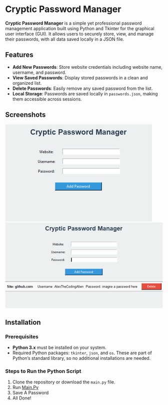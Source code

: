 # Cryptic Password Manager

**Cryptic Password Manager** is a simple yet professional password management application built using Python and Tkinter for the graphical user interface (GUI). It allows users to securely store, view, and manage their passwords, with all data saved locally in a JSON file.

## Features

- **Add New Passwords**: Store website credentials including website name, username, and password.
- **View Saved Passwords**: Display stored passwords in a clean and organized list.
- **Delete Passwords**: Easily remove any saved password from the list.
- **Local Storage**: Passwords are saved locally in `passwords.json`, making them accessible across sessions.

## Screenshots

![Cryptic Password Manager Screenshot](screenshot1.png)
![Cryptic Password Manager Screenshot](screenshot2.png)

## Installation

### Prerequisites
- **Python 3.x** must be installed on your system.
- Required Python packages: `tkinter`, `json`, and `os`. These are part of Python’s standard library, so no additional installations are needed.

### Steps to Run the Python Script
1. Clone the repository or download the `main.py` file.
2. Run [Main.Py](main.py)
3. Save A Password
4. All Done!

